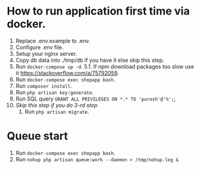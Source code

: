 # How to run application first time via docker.

1. Replace .env.example to .env.
2. Configure .env file.
3. Setup your nginx server.
4. Copy db data into ./tmp/db if you have it else skip this step.
5. Run `docker-compose up -d`.
5.1. If npm download packages too slow use it https://stackoverflow.com/a/75792059.
6. Run `docker-compose exec shopapp bash`.
7. Run `composer install`.
8. Run `php artisan key:generate`.
9. Run SQL query `GRANT ALL PRIVILEGES ON *.* TO 'puresh'@'%';`;
10. *Skip this step if you do 3-rd step*
    1. Run `php artisan migrate`.

# Queue start

1. Run `docker-compose exec shopapp bash`.
2. Run `nohup php artisan queue:work --daemon > /tmp/nohup.log &`
